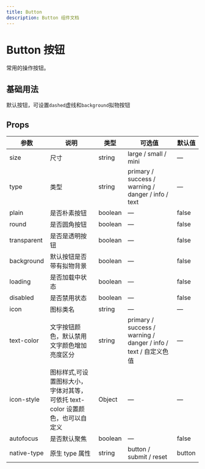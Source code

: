 ```yaml
---
title: Button
description: Button 组件文档
---
```


# Button 按钮

常用的操作按钮。

## 基础用法

默认按钮，可设置`dashed`虚线和`background`拟物按钮

<preview path="../components/Button/Basic.vue"></preview>

## Props

| 参数        | 说明                                                                          | 类型    | 可选值                                                          | 默认值 |
| ----------- | ----------------------------------------------------------------------------- | ------- | --------------------------------------------------------------- | ------ |
| size        | 尺寸                                                                          | string  | large / small / mini                                            | —      |
| type        | 类型                                                                          | string  | primary / success / warning / danger / info / text              | —      |
| plain       | 是否朴素按钮                                                                  | boolean | —                                                               | false  |
| round       | 是否圆角按钮                                                                  | boolean | —                                                               | false  |
| transparent | 是否是透明按钮                                                                | boolean | —                                                               | false  |
| background  | 默认按钮是否带有拟物背景                                                      | boolean | —                                                               | false  |
| loading     | 是否加载中状态                                                                | boolean | —                                                               | false  |
| disabled    | 是否禁用状态                                                                  | boolean | —                                                               | false  |
| icon        | 图标类名                                                                      | string  | —                                                               | —      |
| text-color  | 文字按钮颜色，默认禁用文字颜色增加亮度区分                                    | string  | primary / success / warning / danger / info / text / 自定义色值 | —      |
| icon-style  | 图标样式,可设置图标大小，字体对其等，可依托 text-color 设置颜色，也可以自定义 | Object  | —                                                               | —      |
| autofocus   | 是否默认聚焦                                                                  | boolean | —                                                               | false  |
| native-type | 原生 type 属性                                                                | string  | button / submit / reset                                         | button |
